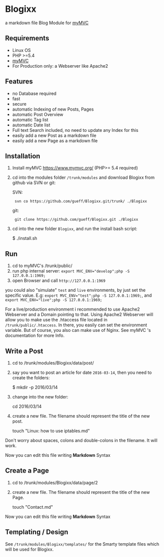 # Blogixx

a markdown file Blog Module for [myMVC](https://www.mymvc.org/ )

## Requirements
- Linux OS
- PHP >=5.4
- [myMVC](https://www.mymvc.org/ )
- For Production only: a Webserver like Apache2

## Features
- no Database required
- fast
- secure
- automatic Indexing of new Posts, Pages
- automatic Post Overview
- automatic Tag list
- automatic Date list 
- Full text Search included, no need to update any Index for this
- easily add a new Post as a markdown file
- easily add a new Page as a markdown file

## Installation

1. Install myMVC https://www.mymvc.org/ (PHP>= 5.4 required)
2. cd into the modules folder `/trunk/modules` and download Blogixx from github via SVN or git:

    SVN:
    
        svn co https://github.com/gueff/Blogixx.git/trunk/ ./Blogixx

    git:
    
        git clone https://github.com/gueff/Blogixx.git ./Blogixx

3. cd into the new folder `Blogixx`, and run the install bash script:

	$ ./install.sh


## Run
1. cd to myMVC's /trunk/public/ 
2. run php internal server: `export MVC_ENV="develop";php -S 127.0.0.1:1969;`
3. open Browser and call `http://127.0.0.1:1969`

you could also "simulate" `test` and `live` environments, by just set the specific value. E.g: `export MVC_ENV="test";php -S 127.0.0.1:1969;`, and `export MVC_ENV="live";php -S 127.0.0.1:1969;`

For a live/production environment i recommended to use Apache2 Webserver and a Domain pointing to that. Using Apache2 Webserver will allow you to make use the .htaccess file located in `/trunk/public/.htaccess`. In there, you easily can set the environment variable. But of course, you also can make use of Nginx. See myMVC 's documentation for more Info.

## Write a Post
1. cd to /trunk/modules/Blogixx/data/post/
2. say you want to post an article for date `2016-03-14`, then you need to create the folders:

    $ mkdir -p 2016/03/14
    
3. change into the new folder:

    cd 2016/03/14 
    
4. create a new file. The filename should represent the title of the new post.

    touch "Linux: how to use iptables.md"
   
Don't worry about spaces, colons and double-colons in the filename. It will work. 

Now you can edit this file writing **Markdown** Syntax

## Create a Page
1. cd to /trunk/modules/Blogixx/data/page/2
2. create a new file. The filename should represent the title of the new Page.

    touch "Contact.md"
    
Now you can edit this file writing **Markdown** Syntax
    


## Templating / Design
See `/trunk/modules/Blogixx/templates/` for the Smarty template files which will be used for Blogixx.




 


